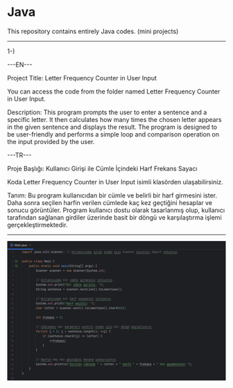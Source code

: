 # Java
This repository contains entirely Java codes. (mini projects)
******************************************

1-)

---EN---

Project Title:
Letter Frequency Counter in User Input

You can access the code from the folder named Letter Frequency Counter in User Input.

Description:
This program prompts the user to enter a sentence and a specific letter. It then calculates how many times the chosen letter appears in the given sentence and displays the result. The program is designed to be user-friendly and performs a simple loop and comparison operation on the input provided by the user.

---TR---

Proje Başlığı:
Kullanıcı Girişi ile Cümle İçindeki Harf Frekans Sayacı

Koda Letter Frequency Counter in User Input isimli klasörden ulaşabilirsiniz.

Tanım:
Bu program kullanıcıdan bir cümle ve belirli bir harf girmesini ister. Daha sonra seçilen harfin verilen cümlede kaç kez geçtiğini hesaplar ve sonucu görüntüler. Program kullanıcı dostu olarak tasarlanmış olup, kullanıcı tarafından sağlanan girdiler üzerinde basit bir döngü ve karşılaştırma işlemi gerçekleştirmektedir.
*******************************************

<img src="images/Letter Frequency Counter in User Input SS.png">
